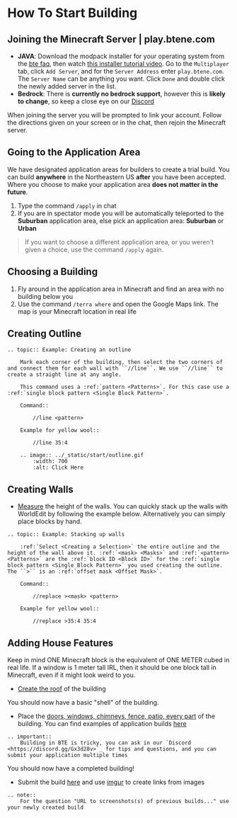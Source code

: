 # How To Start Building

## Joining the Minecraft Server | play.btene.com

- **JAVA**: Download the modpack installer for your operating system from the [bte faq](https://buildtheearth.net/faq), then watch [this installer tutorial video](https://www.youtube.com/watch?v=T174gWwD1MU). Go to the `Multiplayer` tab, click `Add Server`, and for the `Server Address` enter `play.btene.com`. The `Server Name` can be anything you want. Click `Done` and double click the newly added server in the list.
- **Bedrock**: There is **currently no bedrock support**, however this is **likely to change**, so keep a close eye on our [Discord](https://discord.gg/Gx3d28v)

When joining the server you will be prompted to link your account. Follow the directions given on your screen or in the chat, then rejoin the Minecraft server.

## Going to the Application Area
We have designated application areas for builders to create a trial build. You can build **anywhere** in the Northeastern US **after** you have been accepted. Where you choose to make your application area **does not matter in the future**.

1. Type the command `/apply` in chat
2. If you are in spectator mode you will be automatically teleported to the **Suburban** application area, else pick an application area: **Suburban** or **Urban**
> If you want to choose a different application area, or you weren't given a choice, use the command `/apply` again.

## Choosing a Building
1. Fly around in the application area in Minecraft and find an area with no building below you
2. Use the command `/terra where` and open the Google Maps link. The map is your Minecraft location in real life

## Creating Outline
```eval_rst
.. topic:: Example: Creating an outline

    Mark each corner of the building, then select the two corners of and connect them for each wall with ``//line``. We use ``//line`` to create a straight line at any angle.
    
    This command uses a :ref:`pattern <Patterns>`. For this case use a :ref:`single block pattern <Single Block Pattern>`.

    Command::

        //line <pattern>

    Example for yellow wool::

        //line 35:4

    .. image:: ../_static/start/outline.gif
        :width: 700
        :alt: Click Here
```

## Creating Walls
- [Measure](measure) the height of the walls. You can quickly stack up the walls with WorldEdit by following the example below. Alternatively you can simply place blocks by hand.

```eval_rst
.. topic:: Example: Stacking up walls

    :ref:`Select <Creating a Selection>` the entire outline and the height of the wall above it. :ref:`<mask> <Masks>` and :ref:`<pattern> <Patterns>` are the :ref:`block ID <Block ID>` for the :ref:`single block pattern <Single Block Pattern>` you used creating the outline. The ``>`` is an :ref:`offset mask <Offset Mask>`.

    Command::

        //replace ><mask> <pattern>
    
    Example for yellow wool::

        //replace >35:4 35:4
```

## Adding House Features
Keep in mind ONE Minecraft block is the equivalent of ONE METER cubed in real life. If a window is 1 meter tall IRL, then it should be one block tall in Minecraft, even if it might look weird to you.

- [Create the roof](roofs/index) of the building

You should now have a basic "shell" of the building.

- Place the [doors, windows, chimneys, fence, patio, every part](detail) of the building. You can find examples of application builds [here](examples)
```eval_rst
.. important:: 
    Building in BTE is tricky, you can ask in our `Discord <https://discord.gg/Gx3d28v>`_ for tips and questions, and you can submit your application multiple times
```
You should now have a completed building!

- Submit the build [here](https://buildtheearth.net/bte-northeast) and use [imgur](https://imgur.com) to create links from images

```eval_rst
.. note::
    For the question "URL to screenshots(s) of previous builds..." use your newly created build
```